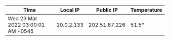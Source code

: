 | Time     | Local IP | Public IP | Temperature |
| ----------- | ----------- | ----------- | ----------- |
| Wed 23 Mar 2022 03:00:01 AM +0545      | 10.0.2.133     | 202.51.87.226  | 51.5° |

